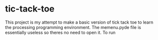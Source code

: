 # tic-tack-toe
This project is my attempt to make a basic version of tick tack toe to learn the processing programming environment.
The memenu.pyde file is essentially useless so theres no need to open it. To run 
